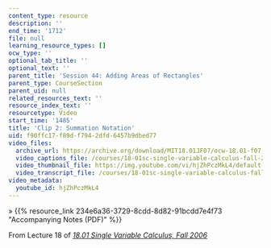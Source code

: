 ```yaml
---
content_type: resource
description: ''
end_time: '1712'
file: null
learning_resource_types: []
ocw_type: ''
optional_tab_title: ''
optional_text: ''
parent_title: 'Session 44: Adding Areas of Rectangles'
parent_type: CourseSection
parent_uid: null
related_resources_text: ''
resource_index_text: ''
resourcetype: Video
start_time: '1485'
title: 'Clip 2: Summation Notation'
uid: f90ffc17-f89d-f794-2dfd-6457b9dbed77
video_files:
  archive_url: https://archive.org/download/MIT18.01JF07/ocw-18.01-f07-lec18_300k.mp4
  video_captions_file: /courses/18-01sc-single-variable-calculus-fall-2010/2c77db784fcd52998aef4349caa1fdc4_hjZhPczMkL4.vtt
  video_thumbnail_file: https://img.youtube.com/vi/hjZhPczMkL4/default.jpg
  video_transcript_file: /courses/18-01sc-single-variable-calculus-fall-2010/9ddce0f1a169687348c02b0f870fbad7_hjZhPczMkL4.pdf
video_metadata:
  youtube_id: hjZhPczMkL4
---
```


» {{% resource_link 234e6a36-3729-8cdd-8d82-91bcdd7e4f73 "Accompanying Notes (PDF)" %}}

From Lecture 18 of [_18.01 Single Variable Calculus, Fall 2006_](/courses/18-01-single-variable-calculus-fall-2006/video_galleries/video-lectures)


